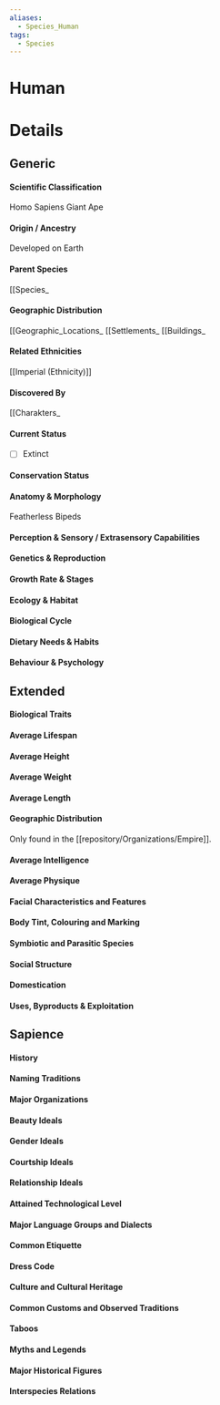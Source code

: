 ```yaml
---
aliases:
  - Species_Human
tags:
  - Species
---
```

# Human


# Details
## Generic
#### Scientific Classification
Homo Sapiens
Giant Ape
#### Origin / Ancestry
Developed on Earth
#### Parent Species
[[Species_
#### Geographic Distribution
[[Geographic_Locations_
[[Settlements_
[[Buildings_
#### Related Ethnicities
[[Imperial (Ethnicity)]]
#### Discovered By
[[Charakters_
#### Current Status
 - [ ] Extinct
#### Conservation Status
#### Anatomy & Morphology
Featherless Bipeds
#### Perception & Sensory / Extrasensory Capabilities
#### Genetics & Reproduction
#### Growth Rate & Stages
#### Ecology & Habitat
#### Biological Cycle
#### Dietary Needs & Habits
#### Behaviour & Psychology
## Extended
#### Biological Traits
#### Average Lifespan
#### Average Height
#### Average Weight
#### Average Length
#### Geographic Distribution
Only found in the [[repository/Organizations/Empire]].
#### Average Intelligence
#### Average Physique
#### Facial Characteristics and Features
#### Body Tint, Colouring and Marking
#### Symbiotic and Parasitic Species
#### Social Structure
#### Domestication
#### Uses, Byproducts & Exploitation
## Sapience
#### History
#### Naming Traditions
#### Major Organizations
#### Beauty Ideals
#### Gender Ideals
#### Courtship Ideals
#### Relationship Ideals
#### Attained Technological Level
#### Major Language Groups and Dialects
#### Common Etiquette
#### Dress Code
#### Culture and Cultural Heritage
#### Common Customs and Observed Traditions
#### Taboos
#### Myths and Legends
#### Major Historical Figures
#### Interspecies Relations
